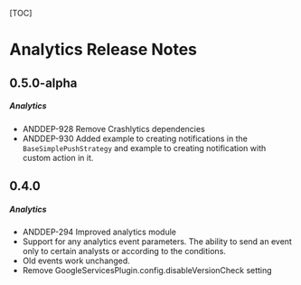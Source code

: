 [TOC]
# Analytics Release Notes
## 0.5.0-alpha
##### Analytics
* ANDDEP-928 Remove Crashlytics dependencies
* ANDDEP-930 Added example to creating notifications in the `BaseSimplePushStrategy` and example to creating notification with custom action in it.
## 0.4.0
##### Analytics
* ANDDEP-294 Improved analytics module
* Support for any analytics event parameters. The ability to send an event only to certain analysts or according to the conditions.
* Old events work unchanged.
* Remove GoogleServicesPlugin.config.disableVersionCheck setting